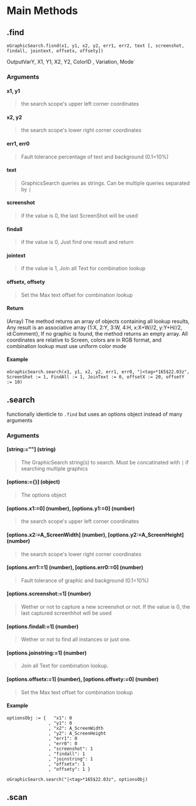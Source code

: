 # Main Methods

## .find
`oGraphicSearch.fisnd(x1, y1, x2, y2, err1, err2, text [, screenshot, findall, jointext, offsetx, offsety])`

OutputVarY, X1, Y1, X2, Y2, ColorID , Variation, Mode`

### Arguments
#### x1, y1                
> the search scope's upper left corner coordinates

#### x2, y2
> the search scope's lower right corner coordinates

#### err1, err0
> Fault tolerance percentage of text and background (0.1=10%)

#### text
> GraphicsSearch queries as strings. Can be multiple queries separated by `|`

#### screenshot
> if the value is 0, the last ScreenShot will be used

#### findall
> if the value is 0, Just find one result and return

#### jointext
> if the value is 1, Join all Text for combination lookup

#### offsetx, offsety
> Set the Max text offset for combination lookup


#### Return

(Array) The method returns an array of objects containing all lookup results, Any result is an associative array {1:X, 2:Y, 3:W, 4:H, x:X+W//2, y:Y+H//2, id:Comment}, 
If no graphic is found, the method returns an empty array.
All coordinates are relative to Screen, colors are in RGB format, and combination lookup must use uniform color mode

#### Example

```autohotkey
oGraphicSearch.search(x1, y1, x2, y2, err1, err0, "|<tag>*165$22.03z", ScreenShot := 1, FindAll := 1, JoinText := 0, offsetX := 20, offsetY := 10)
```


## .search
functionally identicle to `.find` but uses an options object instead of many arguments

### Arguments
#### [string:=""] (string)
> The GraphicSearch string(s) to search. Must be concatinated with `|` if searching multiple graphics

#### [options:={}] (object)
> The options object

#### [options.x1:=0] (number), [options.y1:=0] (number)
> the search scope's upper left corner coordinates

#### [options.x2:=A_ScreenWidth] (number), [options.y2:=A_ScreenHeight] (number)
> the search scope's lower right corner coordinates

#### [options.err1:=1] (number), [options.err0:=0] (number)
> Fault tolerance of graphic and background (0.1=10%)

#### [options.screenshot:=1] (number)
> Wether or not to capture a new screenshot or not. If the value is 0, the last captured screenhhot will be used

#### [options.findall:=1] (number)
> Wether or not to find all instances or just one.

#### [options.joinstring:=1] (number)
> Join all Text for combination lookup.

#### [options.offsetx:=1] (number), [options.offsety:=0] (number)
> Set the Max text offset for combination lookup


#### Example
```autohotkey
optionsObj := {   "x1": 0
                , "y1": 0
                , "x2": A_ScreenWidth
                , "y2": A_ScreenHeight
                , "err1": 0
                , "err0": 0
                , "screenshot": 1
                , "findall": 1
                , "joinstring": 1
                , "offsetx": 1
                , "offsety": 1 }

oGraphicSearch.search("|<tag>*165$22.03z", optionsObj)
```

## .scan
